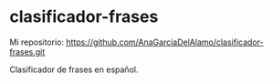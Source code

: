 # clasificador-frases

Mi repositorio: https://github.com/AnaGarciaDelAlamo/clasificador-frases.git

Clasificador de frases en español.
